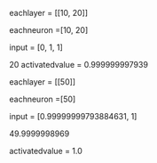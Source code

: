 eachlayer = [[10, 20]]

eachneuron =[10, 20]

input = [0, 1, 1]

20
activatedvalue =  0.999999997939

eachlayer = [[50]]

eachneuron =[50]

input = [0.99999999793884631, 1]

49.9999998969

activatedvalue =  1.0

